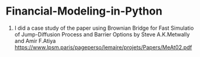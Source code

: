 # Financial-Modeling-in-Python

1. I did a case study of the paper using Brownian Bridge for Fast Simulatio of Jump-Diffusion Process and Barrier Options by Steve A.K.Metwally and Amir F.Atiya
https://www.lpsm.paris/pageperso/lemaire/projets/Papers/MeAt02.pdf
